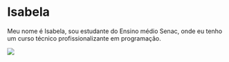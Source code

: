 <h1>Isabela</h1>
<p>Meu nome é Isabela, sou estudante do Ensino médio Senac, onde eu tenho um curso técnico profissionalizante em programação.</p>
<img src="https://gifdb.com/images/high/modern-family-don-t-ever-ask-me-n058b99ig2dpr098.gif alt="" widht = "" height="">

<!---
isafernanndes/isafernanndes is a ✨ special ✨ repository because its `README.md` (this file) appears on your GitHub profile.
You can click the Preview link to take a look at your changes.
--->
